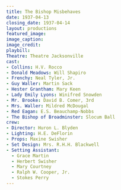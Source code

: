 ```yaml
---
title: The Bishop Misbehaves
date: 1937-04-13
closing_date: 1937-04-14
layout: productions
featured_image:
image_caption:
image_credit:
playbill:
Theatre: Theatre Jacksonville
cast:
- Collins: H.V. Rocco
- Donald Meadows: Will Shapiro
- Frenchy: Neal Tyler, Jr.
- Guy Waller: Martin Sack
- Hester Grantham: Mary Keen
- Lady Emily Lyons: Winifred Snowden
- Mr. Brooke: David B. Comer, 3rd
- Mrs. Waller: Mildred McDougal
- Red Eagan: E.S. Beauchamp-Nobbs
- The Bishop of Broadminster: Slocum Ball
crew:
- Director: Huron L. Blyden
- Lighting: H.E. DeFlorin
- Props: Maxine Swisher
- Set Design: Mrs. R.H.H. Blackwell
- Setting Assistant:
  - Grace Martin
  - Herbert Swisher
  - Mary Courtney
  - Ralph W. Cooper, Jr.
  - Stokes Perry
---
```


